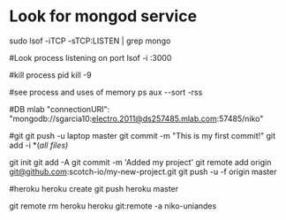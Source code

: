 # Look for mongod service
sudo lsof -iTCP -sTCP:LISTEN | grep mongo

#Look process listening on port
lsof -i :3000

#kill process pid
kill -9 <pid>

#see process and uses of memory
ps aux --sort -rss

#DB mlab
"connectionURI": "mongodb://sgarcia10:electro.2011@ds257485.mlab.com:57485/niko"

#git
git push -u laptop master
git commit -m "This is my first commit!"
git add -i  *(*all files)*

git init
git add -A
git commit -m 'Added my project'
git remote add origin git@github.com:scotch-io/my-new-project.git
git push -u -f origin master

#heroku
heroku create
git push heroku master

git remote rm heroku
heroku git:remote -a niko-uniandes
